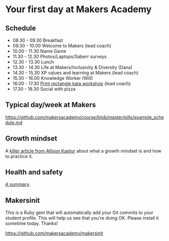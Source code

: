 # Your first day at Makers Academy

## Schedule

* 08.30 - 09.30 Breakfast
* 09.30 - 10.00 Welcome to Makers (lead coach)
* 10.00 - 11.30 Name Game
* 11.30 - 12.30 Photos/Laptops/Saberr surveys
* 12.30 - 13.30 Lunch
* 13.30 - 14.30 Life at Makers/Inclusivity & Diversity (Dana)
* 14.30 - 15.30 XP values and learning at Makers (lead coach)
* 15.30 - 16.00 Knowledge Worker (Will)
* 16.00 - 17.30 [Print rectangle kata workshop](https://github.com/makersacademy/course/blob/master/boris_bikes/print_a_rectangle_kata.md) (lead coach)
* 17.30 - 18.30 Social with pizza

## Typical day/week at Makers

https://github.com/makersacademy/course/blob/master/pills/example_schedule.md

## Growth mindset

A [killer article from Allison Kaptur](http://akaptur.com/blog/2015/10/10/effective-learning-strategies-for-programmers/) about what a growth mindset is and how to practice it.

## Health and safety

[A summary](https://github.com/makersacademy/course/blob/master/pills/health_and_safety.md).

## Makersinit

This is a Ruby gem that will automatically add your Git commits to your student profile.  This will help us see that you're doing OK.  Please install it sometime today.  Thanks!

https://github.com/makersacademy/makersinit
